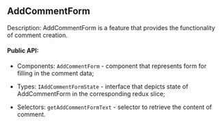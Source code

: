 ## AddCommentForm

Description: AddCommentForm is a feature that provides the functionality of comment creation.

#### Public API:
 
 - Components:
`AddCommentForm` - component that represents form for filling in the comment data;

 - Types:
`IAddCommentFormState` - interface that depicts state of AddCommentForm in the corresponding redux slice;

 - Selectors:
`getAddCommentFormText` - selector to retrieve the content of comment.

